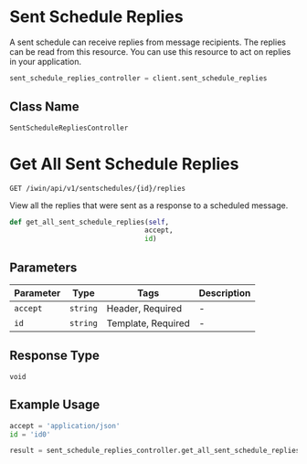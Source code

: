 # Sent Schedule Replies

A sent schedule can receive replies from message recipients. The replies can be read from this resource.
You can use this resource to act on replies in your application.

```python
sent_schedule_replies_controller = client.sent_schedule_replies
```

## Class Name

`SentScheduleRepliesController`


# Get All Sent Schedule Replies

`GET /iwin/api/v1/sentschedules/{id}/replies`

View all the replies that were sent as a response to a scheduled message.

```python
def get_all_sent_schedule_replies(self,
                                 accept,
                                 id)
```

## Parameters

| Parameter | Type | Tags | Description |
|  --- | --- | --- | --- |
| `accept` | `string` | Header, Required | - |
| `id` | `string` | Template, Required | - |

## Response Type

`void`

## Example Usage

```python
accept = 'application/json'
id = 'id0'

result = sent_schedule_replies_controller.get_all_sent_schedule_replies(accept, id)
```


